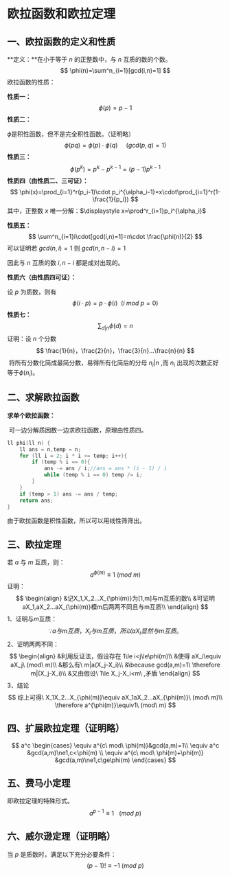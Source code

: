 # 欧拉函数和欧拉定理

## 一、欧拉函数的定义和性质

**定义：**在小于等于 $n$ 的正整数中，与 $n$ 互质的数的个数。
$$
\phi(n)=\sum^n_{i=1}[gcd(i,n)=1]
$$
欧拉函数的性质：

**性质一：**
$$
\phi(p)=p-1
$$
**性质二：**

$\phi$是积性函数，但不是完全积性函数。（证明略）
$$
\phi(pq)=\phi(p)\cdot\phi(q)\ \ \ \ \ (gcd(p,q)=1)
$$
**性质三：**
$$
\phi(p^k)=p^k-p^{k-1}=(p-1)p^{k-1}
$$
**性质四（由性质二、三可证）：**
$$
\phi(x)=\prod_{i=1}^r(p_i-1)\cdot p_i^{\alpha_i-1}=x\cdot\prod_{i=1}^r(1-\frac{1}{p_i})
$$
其中，正整数 $x$ 唯一分解：$\displaystyle x=\prod^r_{i=1}p_i^{\alpha_i}$

**性质五：**
$$
\sum^n_{i=1}i\cdot[gcd(i,n)=1]=n\cdot \frac{\phi(n)}{2}
$$
可以证明若 $gcd(n,i)=1$ 则 $gcd(n,n-i)=1$

因此与 $n$ 互质的数 $i,n-i$ 都是成对出现的。

**性质六（由性质四可证）：** 

设 $p$ 为质数，则有
$$
\phi(i\cdot p)=p\cdot \phi(i)\ \ (i\ mod\ p=0)
$$
**性质七：**
$$
\sum_{d|n}\phi(d)=n
$$
​	证明：设 $n$ 个分数
$$
\frac{1}{n}，\frac{2}{n}，\frac{3}{n}...\frac{n}{n}
$$
​	将所有分数化简成最简分数，易得所有化简后的分母 $n_i|n$ ,而 $n_i$ 出现的次数正好等于$\phi(n_i)$。

## 二、求解欧拉函数

**求单个欧拉函数：**

​	可一边分解质因数一边求欧拉函数，原理由性质四。

```c++
ll phi(ll n) {
	ll ans = n,temp = n;
	for (ll i = 2; i * i <= temp; i++){
		if (temp % i == 0){
			ans -= ans / i;//ans = ans * (i - 1) / i
			while (temp % i == 0) temp /= i;
		}
	}
	if (temp > 1) ans -= ans / temp;
	return ans;
}
```

由于欧拉函数是积性函数，所以可以用线性筛筛出。

## 三、欧拉定理

若 $a$ 与 $m$ 互质，则：
$$
a^{\phi(m)}\equiv 1\ (mod\ m)
$$
证明：
$$
\begin{align}
&记X_1,X_2...X_{\phi(m)}为[1,m]与m互质的数\\
&可证明aX_1,aX_2...aX_{\phi(m)}模m后两两不同且与m互质\\
\end{align}
$$
1、证明与$m$互质：
$$
\because a与m互质，X_i与m互质，所以aX_i显然与m互质。
$$
2、证明两两不同：
$$
\begin{align}
&利用反证法，假设存在 1\le i<j\le\phi(m)\\
&使得 aX_i\equiv aX_j\ (mod\ m)\\
&那么有\ m|a(X_j-X_i)\\
&\because gcd(a,m)=1\ \therefore m|(X_j-X_i)\\
&又由假设\ 1\le X_j-X_i<m\ ,矛盾
\end{align}
$$
3、结论
$$
综上可得\ X_1X_2...X_{\phi(m)}\equiv aX_1aX_2...aX_{\phi(m)}\ (mod\ m)\\
\therefore a^{\phi(m)}\equiv1\ (mod\ m)
$$


## 四、扩展欧拉定理（证明略）

$$
a^c \begin{cases} 
\equiv a^{c\ mod\ \phi(m)}&gcd(a,m)=1\\
\equiv a^c &gcd(a,m)\ne1,c<\phi(m) \\
\equiv a^{c\ mod\ \phi(m)+\phi(m)} &gcd(a,m)\ne1,c\ge\phi(m)
\end{cases}
$$

## 五、费马小定理

即欧拉定理的特殊形式。
$$
a^{p-1}\equiv1\ \ \ (mod\ p)
$$


## 六、威尔逊定理（证明略）

当 $p$ 是质数时，满足以下充分必要条件：
$$
(p-1)!\equiv-1\ (mod\ p)
$$
